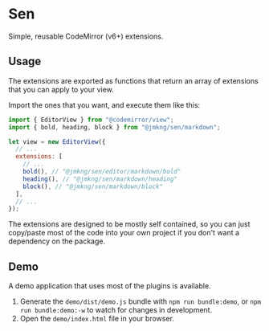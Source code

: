 # Sen

Simple, reusable CodeMirror (v6+) extensions.

## Usage

The extensions are exported as functions that return an array of extensions that you can apply to your view.

Import the ones that you want, and execute them like this:

```js
import { EditorView } from "@codemirror/view";
import { bold, heading, block } from "@jmkng/sen/markdown";

let view = new EditorView({
  // ...
  extensions: [
    // ...
    bold(), // "@jmkng/sen/editor/markdown/bold"
    heading(), // "@jmkng/sen/markdown/heading"
    block(), // "@jmkng/sen/markdown/block"
  ],
  // ...
});
```

The extensions are designed to be mostly self contained, so you can just copy/paste most of the code into your own project if you don't want a dependency on the package.

## Demo

A demo application that uses most of the plugins is available.

1. Generate the `demo/dist/demo.js` bundle with `npm run bundle:demo`, or `npm run bundle:demo:-w` to watch for changes in development.
2. Open the `demo/index.html` file in your browser.
